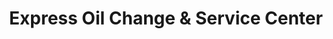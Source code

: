 ---
title: "Express Oil Change & Service Center"
url: /searcy/express-oil-change-and-service-center/
shop: car repair
---